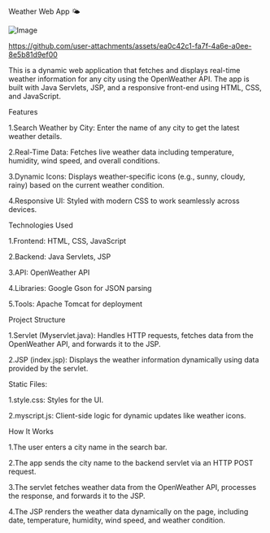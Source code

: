 Weather Web App 🌤️



![Image](https://github.com/user-attachments/assets/c1381c61-a2c0-4ca9-bd53-3fbc924ed2c1)









https://github.com/user-attachments/assets/ea0c42c1-fa7f-4a6e-a0ee-8e5b81d9ef00






This is a dynamic web application that fetches and displays real-time weather information for any city using the OpenWeather API. 
The app is built with Java Servlets, JSP, and a responsive front-end using HTML, CSS, and JavaScript.

Features

1.Search Weather by City: Enter the name of any city to get the latest weather details.

2.Real-Time Data: Fetches live weather data including temperature, humidity, wind speed, and overall conditions.

3.Dynamic Icons: Displays weather-specific icons (e.g., sunny, cloudy, rainy) based on the current weather condition.

4.Responsive UI: Styled with modern CSS to work seamlessly across devices.

Technologies Used


1.Frontend: HTML, CSS, JavaScript

2.Backend: Java Servlets, JSP

3.API: OpenWeather API

4.Libraries: Google Gson for JSON parsing

5.Tools: Apache Tomcat for deployment

Project Structure


1.Servlet (Myservlet.java): Handles HTTP requests, fetches data from the OpenWeather API, and forwards it to the JSP.

2.JSP (index.jsp): Displays the weather information dynamically using data provided by the servlet.

Static Files:


1.style.css: Styles for the UI.

2.myscript.js: Client-side logic for dynamic updates like weather icons.

How It Works


1.The user enters a city name in the search bar.

2.The app sends the city name to the backend servlet via an HTTP POST request.

3.The servlet fetches weather data from the OpenWeather API, processes the response, and forwards it to the JSP.

4.The JSP renders the weather data dynamically on the page, including date, temperature, humidity, wind speed, and weather condition.
